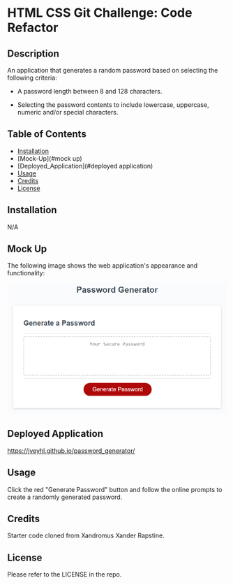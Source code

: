 # HTML CSS Git Challenge: Code Refactor

## Description

An application that generates a random password based on selecting the following criteria: 

- A password length between 8 and 128 characters.

- Selecting the password contents to include lowercase, uppercase, numeric and/or special characters.

## Table of Contents

- [Installation](#installation)
- [Mock-Up](#mock up)
- [Deployed_Application](#deployed application)
- [Usage](#usage)
- [Credits](#credits)
- [License](#license)

## Installation

N/A

## Mock Up

The following image shows the web application's appearance and functionality:

![Alt text](/assets/images/03-javascript-homework-demo.png "Mock-Up")

## Deployed Application

https://jveyhl.github.io/password_generator/

## Usage

Click the red "Generate Password" button and follow the online prompts to create a randomly generated password.

## Credits

Starter code cloned from Xandromus Xander Rapstine.

## License

Please refer to the LICENSE in the repo.